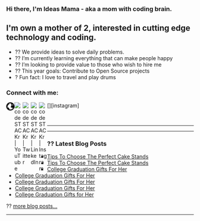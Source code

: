 ### Hi there, I'm Ideas Mama - aka a mom with coding brain.
## I'm own a mother of 2, interested in cutting edge technology and coding.

- ?? We provide ideas to solve daily problems.
- ?? I’m currently learning everything that can make people happy
- ?? I’m looking to provide value to those who wish to hire me
- ?? This year goals: Contribute to Open Source projects
- ? Fun fact: I love to travel and play drums


### Connect with me:

[<img align="left" alt="codeSTACKr.com" width="22px" src="https://raw.githubusercontent.com/iconic/open-iconic/master/svg/globe.svg" />][website]
[<img align="left" alt="codeSTACKr | YouTube" width="22px" src="https://cdn.jsdelivr.net/npm/simple-icons@v3/icons/youtube.svg" />][youtube]
[<img align="left" alt="codeSTACKr | Twitter" width="22px" src="https://cdn.jsdelivr.net/npm/simple-icons@v3/icons/twitter.svg" />][twitter]
[<img align="left" alt="codeSTACKr | LinkedIn" width="22px" src="https://cdn.jsdelivr.net/npm/simple-icons@v3/icons/linkedin.svg" />][linkedin]
[<img align="left" alt="codeSTACKr | Instagram" width="22px" src="https://cdn.jsdelivr.net/npm/simple-icons@v3/icons/instagram.svg" />][instagram]

<br />

---

---

### ?? Latest Blog Posts

<!-- BLOG-POST-LIST:START -->
- [Tips To Choose The Perfect Cake Stands](https://www.youtube.com/watch?v=EhGGemMMoOg)
- [Tips To Choose The Perfect Cake Stands](https://ideas-mama.blogspot.com/2021/02/tips-to-choose-perfect-cake-stands.html)
- [College Graduation Gifts For Her](https://ideasmamas.tumblr.com/post/637972260173529088)
- [College Graduation Gifts For Her](https://ideasmama.weebly.com/blog/college-graduation-gifts-for-her)
- [College Graduation Gifts For Her](https://ideasmamas.wordpress.com/2020/12/20/college-graduation-gifts-for-her/)
- [College Graduation Gifts For Her](https://ideas-mama.blogspot.com/2020/12/college-graduation-gifts-for-her.html)
- [College Graduation Gifts for Her](https://www.youtube.com/watch?v=U6B6hUlRfjg)
<!-- BLOG-POST-LIST:END -->

?? [more blog posts...](https://about.me/ideasmamas)

---


[website]: https://www.ideasmama.com/
[twitter]: https://twitter.com/ideas_mamas
[youtube]: https://www.youtube.com/channel/UCJsfXE6f1BHt-8D7qy46Bqw
[linkedin]:
[instagram]:


